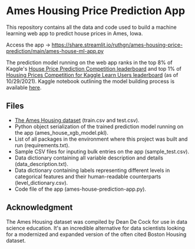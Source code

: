 # Ames Housing Price Prediction App

This repository contains all the data and code used to build a machine learning web app to predict house prices in Ames, Iowa. 

Access the app → https://share.streamlit.io/ruthgn/ames-housing-price-prediction/main/ames-house-ml-app.py

The prediction model running on the web app ranks in the top 8% of Kaggle's [House Price Prediction Competition leaderboard](https://www.kaggle.com/c/house-prices-advanced-regression-techniques/overview) and top 1% of [Housing Prices Competition for Kaggle Learn Users leaderboard](https://www.kaggle.com/c/home-data-for-ml-course/overview) (as of 10/29/2021). Kaggle notebook outlining the model building process is available [here](https://www.kaggle.com/ruthgn/house-prices-top-8-featengineering-xgb-optuna/notebook).


Files
-----
* [The Ames Housing dataset](https://www.kaggle.com/c/house-prices-advanced-regression-techniques/data) (train.csv and test.csv).
* Python object serialization of the trained prediction model running on the app (ames_house_xgb_model.pkl).
* List of all packages in the environment where this project was built and run (requirements.txt).
* Sample CSV files for inputing bulk entries on the app (sample_test.csv).
* Data dictionary containing all variable description and details (data_description.txt).
* Data dictionary containing labels representing different levels in categorical features and their human-readable counterparts (level_dictionary.csv).
* Code file of the app (ames-house-prediction-app.py).


Acknowledgment
-----
The Ames Housing dataset was compiled by Dean De Cock for use in data science education. It's an incredible alternative for data scientists looking for a modernized and expanded version of the often cited Boston Housing dataset.

